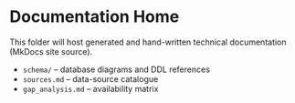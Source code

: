 # Documentation Home

This folder will host generated and hand-written technical documentation (MkDocs site source).

* `schema/` – database diagrams and DDL references
* `sources.md` – data-source catalogue
* `gap_analysis.md` – availability matrix 
